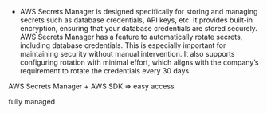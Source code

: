 - AWS Secrets Manager is designed specifically for storing and managing secrets such as database credentials, API keys, etc. It provides built-in encryption, ensuring that your database credentials are stored securely.
AWS Secrets Manager has a feature to automatically rotate secrets, including database credentials. This is especially important for maintaining security without manual intervention. It also supports configuring rotation with minimal effort, which aligns with the company’s requirement to rotate the credentials every 30 days.

AWS Secrets Manager + AWS SDK => easy access

fully managed